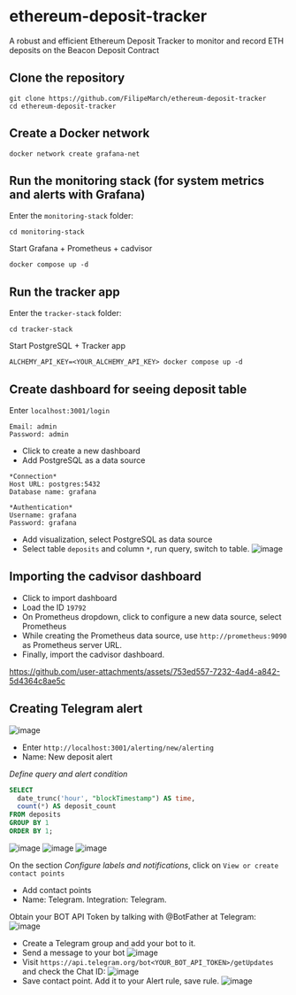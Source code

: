 # ethereum-deposit-tracker

A robust and efficient Ethereum Deposit Tracker to monitor and record ETH deposits on the Beacon Deposit Contract

## Clone the repository

```
git clone https://github.com/FilipeMarch/ethereum-deposit-tracker
cd ethereum-deposit-tracker
```

## Create a Docker network

```
docker network create grafana-net
```

## Run the monitoring stack (for system metrics and alerts with Grafana)

Enter the `monitoring-stack` folder:

```
cd monitoring-stack
```

Start Grafana + Prometheus + cadvisor

```
docker compose up -d
```

## Run the tracker app

Enter the `tracker-stack` folder:

```
cd tracker-stack
```

Start PostgreSQL + Tracker app

```
ALCHEMY_API_KEY=<YOUR_ALCHEMY_API_KEY> docker compose up -d
```

## Create dashboard for seeing deposit table

Enter `localhost:3001/login`

```
Email: admin
Password: admin
```

- Click to create a new dashboard
- Add PostgreSQL as a data source

```
*Connection*
Host URL: postgres:5432
Database name: grafana

*Authentication*
Username: grafana
Password: grafana
```

- Add visualization, select PostgreSQL as data source
- Select table `deposits` and column `*`, run query, switch to table.
  ![image](https://github.com/user-attachments/assets/92034b25-f3de-418b-8c42-a0f38164c70d)

## Importing the cadvisor dashboard

- Click to import dashboard
- Load the ID `19792`
- On Prometheus dropdown, click to configure a new data source, select Prometheus
- While creating the Prometheus data source, use `http://prometheus:9090` as Prometheus server URL.
- Finally, import the cadvisor dashboard.

https://github.com/user-attachments/assets/753ed557-7232-4ad4-a842-5d4364c8ae5c

## Creating Telegram alert

![image](https://github.com/user-attachments/assets/cefa5921-2d3b-4230-ae70-0e568156096f)

- Enter `http://localhost:3001/alerting/new/alerting`
- Name: New deposit alert

_Define query and alert condition_

```sql
SELECT
  date_trunc('hour', "blockTimestamp") AS time,
  count(*) AS deposit_count
FROM deposits
GROUP BY 1
ORDER BY 1;
```

![image](https://github.com/user-attachments/assets/d4fc16e7-e773-4b24-83f5-b486b2919320)
![image](https://github.com/user-attachments/assets/44769e22-e354-4bac-8b8f-8288a6ffff02)
![image](https://github.com/user-attachments/assets/ee2cb5d5-0533-4a4a-9299-cbe61a906aac)

On the section _Configure labels and notifications_, click on `View or create contact points`

- Add contact points
- Name: Telegram. Integration: Telegram.

Obtain your BOT API Token by talking with @BotFather at Telegram:
![image](https://github.com/user-attachments/assets/a00bac7e-1f76-4272-ae38-401d435aaeaa)

- Create a Telegram group and add your bot to it.
- Send a message to your bot
  ![image](https://github.com/user-attachments/assets/24c3480e-7dfa-4287-bae7-236be315333f)
- Visit `https://api.telegram.org/bot<YOUR_BOT_API_TOKEN>/getUpdates` and check the Chat ID:
  ![image](https://github.com/user-attachments/assets/ff6d8581-6594-4f1a-afb5-2809dbfe50dc)
- Save contact point. Add it to your Alert rule, save rule.
  ![image](https://github.com/user-attachments/assets/66c28d0a-c731-4cab-bcc1-09e41cc7c9e8)

